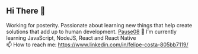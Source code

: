 
## Hi There 👋

Working for posterity. Passionate about learning new things that help create solutions that add up to human development.
<a href="https://www.flaticon.com/authors/pause08" title="Pause08">Pause08</a>
 🌱 I’m currently learning JavaScript, NodeJS, React and React Native <br/> 
 📫 How to reach me: https://www.linkedin.com/in/felipe-costa-805bb7119/
